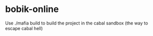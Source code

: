 # bobik-online
Use ./mafia build to build the project in the cabal sandbox (the way to escape cabal hell)
